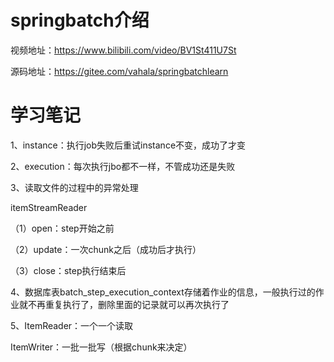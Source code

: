# springbatch介绍

视频地址：https://www.bilibili.com/video/BV1St411U7St

源码地址：https://gitee.com/vahala/springbatchlearn


# 学习笔记

1、instance：执行job失败后重试instance不变，成功了才变

2、execution：每次执行jbo都不一样，不管成功还是失败

3、读取文件的过程中的异常处理

itemStreamReader

（1）open：step开始之前

（2）update：一次chunk之后（成功后才执行）

（3）close：step执行结束后

4、数据库表batch_step_execution_context存储着作业的信息，一般执行过的作业就不再重复执行了，删除里面的记录就可以再次执行了


5、ItemReader：一个一个读取

ItemWriter：一批一批写（根据chunk来决定）
